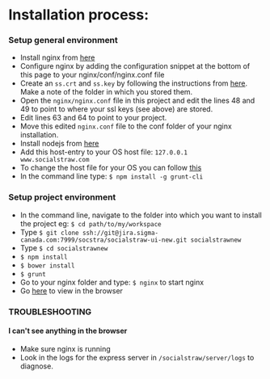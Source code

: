 # Installation process:

### Setup general environment

- Install nginx from [here](http://wiki.nginx.org/Install)
- Configure nginx by adding the configuration snippet at the bottom of this page to your nginx/conf/nginx.conf file
- Create an `ss.crt` and `ss.key` by following the instructions from [here](http://www.akadia.com/services/ssh_test_certificate.html). Make a note of the folder in which you stored them.
- Open the `nginx/nginx.conf` file in this project and edit the lines 48 and 49 to point to where your ssl keys (see above) are stored.
- Edit lines 63 and 64 to point to your project.
- Move this edited `nginx.conf` file to the conf folder of your nginx installation.
- Install nodejs from [here](http://nodejs.org/download/)
- Add this host-entry to your OS host file: `127.0.0.1    www.socialstraw.com` 
- To change the host file for your OS you can follow [this](http://www.rackspace.com/knowledge_center/article/how-do-i-modify-my-hosts-file)
- In the command line type: `$ npm install -g grunt-cli`

### Setup project environment

- In the command line, navigate to the folder into which you want to install the project eg: `$ cd path/to/my/workspace`
- Type `$ git clone ssh://git@jira.sigma-canada.com:7999/socstra/socialstraw-ui-new.git socialstrawnew`
- Type `$ cd socialstrawnew`
- `$ npm install`
- `$ bower install`
- `$ grunt`
- Go to your nginx folder and type: `$ nginx` to start nginx
- Go [here](https://socialstraw.com) to view in the browser

### TROUBLESHOOTING

#### I can't see anything in the browser

- Make sure nginx is running
- Look in the logs for the express server in `/socialstraw/server/logs` to diagnose.


